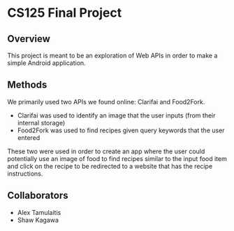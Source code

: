 # CS125 Final Project

## Overview

This project is meant to be an exploration of Web APIs in order to make a simple Android application.


## Methods

We primarily used two APIs we found online: Clarifai and Food2Fork.
- Clarifai was used to identify an image that the user inputs (from their internal storage)
- Food2Fork was used to find recipes given query keywords that the user entered

These two were used in order to create an app where the user could potentially use an image of food
to find recipes similar to the input food item and click on the recipe to be redirected to a website
that has the recipe instructions.

## Collaborators
- Alex Tamulaitis
- Shaw Kagawa
